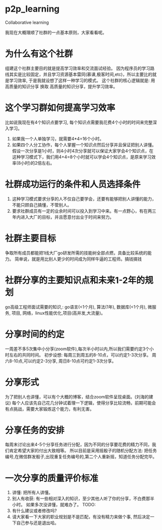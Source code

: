 # p2p_learning
Collaborative learning

我现在大概理顺了社群的一点基本原则，大家看看呢。
# 为什么有这个社群
组建这个社群主要目的就是提高学习效率和交流面试经验。
因为程序员的学习路线其实是比较固定，并且学习资源基本雷同(慕课,极客时间,etc)，所以主要比的就是学习效率, 于是我就设想了这样一种学习的模式。
这个社群的核心逻辑就是: 用高质量的知识分享 换取 高质量的知识分享，提升学习效率。
# 这个学习群如何提高学习效率
比如说我现在有4个知识点要学习, 每个知识点需要我花费4个小时的时间来完整深入学习。
1. 如果我一个人单独学习，就需要4*4=16个小时。
2. 如果四个人分工协作，每个人掌握一个知识点然后分享并且保证把别人讲懂。假设一次分享是1小时，则4小时4次分享就可以保证大家学会4个知识点，在这种学习模式下，我们用4+4=8个小时就可以学会4个知识点，是原来学习效率(8小时)的2倍左右。
# 社群成功运行的条件和人员选择条件
1. 这种学习模式要求分享的人不仅自己要学会，还要有能够把别人讲懂的能力，不能只顾自己搞懂，不管别人。
2. 要求社群成员有一定的业余时间可以投入到学习中来。有一点野心，有在两三年内进入大厂的目标，并且愿意付出业于时间来努力。
# 社群主要目标
争取所有成员都能把1线大厂go研发所需的技能树全部点燃，具备比较系统的能力。
简单说，就是用比别人更少的时间成为同样牛逼的工程师。搞钱搞钱
# 社群分享的主要知识点和未来1-2年的规划
go高级工程师面试需要的知识,: go语言(<1个月), 算法(1年), 数据库(<1个月), 微服务, 项目, 网络，linux性能优化,项目(高并发,大流量)。
# 分享时间的约定
一周差不多5次集中小分享(zoom软件),每次半小时以内,所以我们需要约定3个小时左右的共同时间。
初步设想: 每周三到周五的8-10点，可以约定1-3次分享。 周六8-10点,可以约定2-3分享, 周日8-10点可约定1-3次分享。 
# 分享形式
为了把别人也讲懂，可以有个大概的博客，结合zoom软件呈现桌面。(刘海的建议)
每个人应该先自己花几分钟试着理一下逻辑，使得分享比较流畅，前期可能会有点挑战，需要大家锻炼这个能力，有利无害。
# 分享任务的安排
每周末讨论出来4-5个分享任务进行分配，因为不同的分享要花费的精力不同，我们肯定希望大家的付出大致相等。
所以目前是采用摇骰子的随机分配方法: 把任务编号,在微信群发骰子,出现重复任务编号的,第二个人重新摇，知道任务分配完毕。
# 一次分享的质量评价标准
1. 讲懂:    把所有人讲懂。
2. 别人有收获:  有一些相对深入的知识，至少其他人听了你的分享，不白费那半小时。
如果多次没讲懂，就难办了。
TODO: 
1. 有什么建议或者修改吗?
2. 请大家看一下大家的职业规划是不是匹配，有没有精力来做个事, 然后决定一下自己参与还是退出哈。
